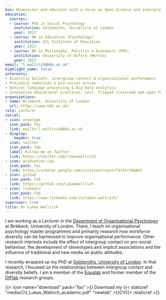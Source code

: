 ```yaml
---
bio: Researcher and educator with a focus on Open Science and intergroup relations.
education:
  courses:
  - course: PhD in Social Psychology
    institution: Goldsmiths, University of London
    year: 2021
  - course: MA in Education (Psychology)
    institution: UCL Institute of Education
    year: 2017
  - course: BA in Philosophy, Politics & Economics (PPE)
    institution: University of Oxford (Merton)
    year: 2012
email: "l.wallrich@bbk.ac.uk"
highlight_name: false
interests:
- Diversity beliefs, intergroup contact & organisational performance 
- Prejudice reduction & pro-social action
- Natural language processing & Big Data analytics 
- Innovative educational practices, incl. flipped classroom and open teaching materials 
organizations:
- name: Birkbeck, University of London
  url: https://www.bbk.ac.uk/
role: Lecturer
social:
- icon: envelope
  icon_pack: fas
  link: mailto:l.wallrich@bbk.ac.uk
- display:
    header: true
  icon: twitter
  icon_pack: fab
  label: Follow me on Twitter
  link: https://twitter.com/lukaswallrich
- icon: graduation-cap
  icon_pack: fas
  link: https://scholar.google.com/citations?user=T473FrYAAAAJ
- icon: github
  icon_pack: fab
  link: https://github.com/LukasWallrich
- icon: linkedin
  icon_pack: fab
  link: https://www.linkedin.com/in/lukas-wallrich/
superuser: true
title: Dr Lukas Wallrich
---
```


I am working as a Lecturer in the [Department of Organisational Psychology](https://www.bbk.ac.uk/departments/orgpsych/) at Birkbeck, University of London. There, I teach on organisational psychology master programmes and primarily research how workforce diversity can be harnessed to improve organisational performance. Other research interests include the effect of intergroup contact on pro-social behaviour, the development of stereotypes and implicit associations and the influence of traditional and new media on public attitudes.  


I recently wrapped up my PhD at [Goldsmiths, University of London](https://www.gold.ac.uk). In that research, I focused on the relationships between intergroup contact and diversity beliefs. I am a member of the [Equalab](http://equalab.co.uk/) and former member of the [DIPlab](http://blogs.exeter.ac.uk/diplab/) research groups.

{{< icon name="download" pack="fas" >}} Download my {{< staticref "media/CV_Lukas_Wallrich_academic.pdf" "newtab" >}}CV{{< /staticref >}}.
